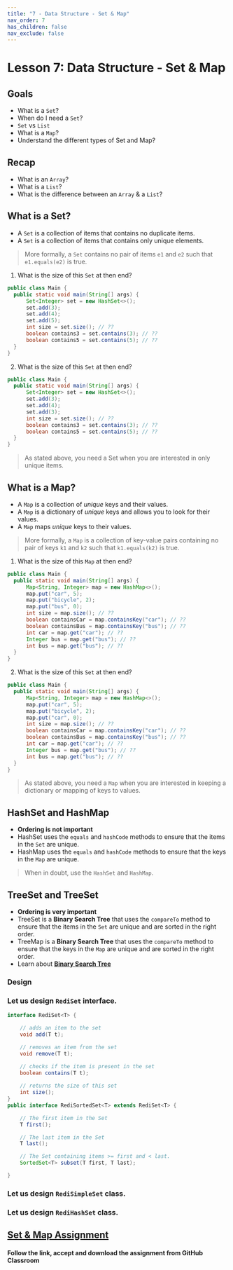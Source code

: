 ```yaml
---
title: "7 - Data Structure - Set & Map"
nav_order: 7 
has_children: false 
nav_exclude: false
---
```


# Lesson 7: Data Structure - Set & Map

## Goals

- What is a `Set`?
- When do I need a `Set`?
- `Set` vs `List`
- What is a `Map`?
- Understand the different types of Set and Map?

## Recap

- What is an `Array`?
- What is a `List`?
- What is the difference between an `Array` & a `List`?

## What is a Set?

- A `Set` is a collection of items that contains no duplicate items.
- A `Set` is a collection of items that contains only unique elements.

> More formally, a `Set` contains no pair of items `e1` and `e2` such that `e1.equals(e2)` is true.

1. What is the size of this `Set` at then end?
  ```java
public class Main {
    public static void main(String[] args) {
        Set<Integer> set = new HashSet<>();
        set.add(3);
        set.add(4);
        set.add(5);
        int size = set.size(); // ??
        boolean contains3 = set.contains(3); // ??
        boolean contains5 = set.contains(5); // ??
    }
}
  ```
2. What is the size of this `Set` at then end?
  ```java
public class Main {
    public static void main(String[] args) {
        Set<Integer> set = new HashSet<>();
        set.add(3);
        set.add(4);
        set.add(3);
        int size = set.size(); // ??
        boolean contains3 = set.contains(3); // ??
        boolean contains5 = set.contains(5); // ??
    }
}
  ```
> As stated above, you need a Set when you are interested in only unique items.

## What is a Map?

- A `Map` is a collection of _unique_ keys and their values.
- A `Map` is a dictionary of _unique_ keys and allows you to look for their values.
- A `Map` maps _unique_ keys to their values.

> More formally, a `Map` is a collection of key-value pairs containing no pair of keys `k1` and `k2`
> such that `k1.equals(k2)` is true.

1. What is the size of this `Map` at then end?
  ```java
public class Main {
    public static void main(String[] args) {
        Map<String, Integer> map = new HashMap<>();
        map.put("car", 5);
        map.put("bicycle", 2);
        map.put("bus", 0);
        int size = map.size(); // ??
        boolean containsCar = map.containsKey("car"); // ??
        boolean containsBus = map.containsKey("bus"); // ??
        int car = map.get("car"); // ??
        Integer bus = map.get("bus"); // ??
        int bus = map.get("bus"); // ??
    }
}
  ```
2. What is the size of this `Set` at then end?
  ```java
public class Main {
    public static void main(String[] args) {
        Map<String, Integer> map = new HashMap<>();
        map.put("car", 5);
        map.put("bicycle", 2);
        map.put("car", 0);
        int size = map.size(); // ??
        boolean containsCar = map.containsKey("car"); // ??
        boolean containsBus = map.containsKey("bus"); // ??
        int car = map.get("car"); // ??
        Integer bus = map.get("bus"); // ??
        int bus = map.get("bus"); // ??
    }
}
  ```
> As stated above, you need a `Map` when you are interested in keeping a dictionary or mapping of keys to values.

## HashSet and HashMap

- **Ordering is not important**
- HashSet uses the `equals` and `hashCode` methods to ensure that the items in the `Set` are unique.
- HashMap uses the `equals` and `hashCode` methods to ensure that the keys in the `Map` are unique.

> When in doubt, use the `HashSet` and `HashMap`.

## TreeSet and TreeSet

- **Ordering is very important**
- TreeSet is a **Binary Search Tree** that uses the `compareTo` method to ensure that the items in the `Set` are unique and are sorted in the right order.
- TreeMap is a **Binary Search Tree** that uses the `compareTo` method to ensure that the keys in the `Map` are unique and are sorted in the right order.
- Learn about [**Binary Search Tree**](https://www.youtube.com/watch?v=pYT9F8_LFTM)

### Design

### Let us design `RediSet` interface.

```java
interface RediSet<T> {

    // adds an item to the set
    void add(T t);

    // removes an item from the set
    void remove(T t);

    // checks if the item is present in the set
    boolean contains(T t);
    
    // returns the size of this set
    int size();
}
public interface RediSortedSet<T> extends RediSet<T> {

    // The first item in the Set
    T first();

    // The last item in the Set
    T last();

    // The Set containing items >= first and < last.
    SortedSet<T> subset(T first, T last);

}
``` 

### Let us design `RediSimpleSet` class.
### Let us design `RediHashSet` class.

## [Set & Map Assignment](https://classroom.github.com/a/BH7ZFXWa_remove)

#### Follow the link, accept and download the assignment from GitHub Classroom